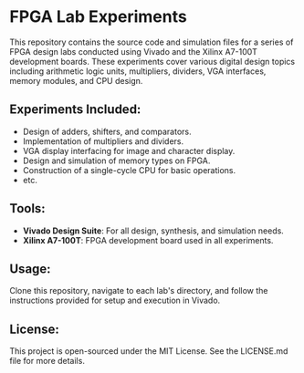 # FPGA Lab Experiments

This repository contains the source code and simulation files for a series of FPGA design labs conducted using Vivado and the Xilinx A7-100T development boards. These experiments cover various digital design topics including arithmetic logic units, multipliers, dividers, VGA interfaces, memory modules, and CPU design.

## Experiments Included:
-  Design of adders, shifters, and comparators.
-  Implementation of multipliers and dividers.
-  VGA display interfacing for image and character display.
-  Design and simulation of memory types on FPGA.
-  Construction of a single-cycle CPU for basic operations.
-  etc.
## Tools:
- **Vivado Design Suite**: For all design, synthesis, and simulation needs.
- **Xilinx A7-100T**: FPGA development board used in all experiments.

## Usage:
Clone this repository, navigate to each lab's directory, and follow the instructions provided for setup and execution in Vivado.

## License:
This project is open-sourced under the MIT License. See the LICENSE.md file for more details.
